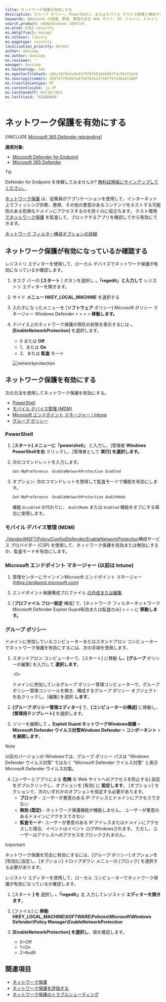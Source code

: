 ```yaml
---
title: ネットワーク保護を有効にする
description: グループ ポリシー、PowerShell、またはモバイル デバイス管理と構成マネージャーを使用してネットワーク保護を有効にします。
keywords: ANetwork の保護、悪用、悪意のある Web サイト、IP、ドメイン、ドメイン、有効化、有効にする
search.product: eADQiWindows 10XVcnh
ms.prod: m365-security
ms.mktglfcycl: manage
ms.sitesec: library
ms.pagetype: security
localization_priority: Normal
author: dansimp
ms.author: dansimp
ms.reviewer: ''
manager: dansimp
ms.technology: mde
ms.openlocfilehash: a2bc36f9d3a3e9179f07662da8d97f4c55e72a24
ms.sourcegitcommit: 58d74ff60303a879e35d112f10f79724ba41188f
ms.translationtype: MT
ms.contentlocale: ja-JP
ms.lasthandoff: 05/10/2021
ms.locfileid: "52302054"
---
```

# <a name="turn-on-network-protection"></a>ネットワーク保護を有効にする

[!INCLUDE [Microsoft 365 Defender rebranding](../../includes/microsoft-defender.md)]

**適用対象:**
- [Microsoft Defender for Endpoint](https://go.microsoft.com/fwlink/p/?linkid=2154037)
- [Microsoft 365 Defender](https://go.microsoft.com/fwlink/?linkid=2118804)

> [!TIP]
> Defender for Endpoint を体験してみませんか? [無料試用版にサインアップしてください。](https://www.microsoft.com/microsoft-365/windows/microsoft-defender-atp?ocid=docs-wdatp-assignaccess-abovefoldlink)

[ネットワーク保護](network-protection.md) は、従業員がアプリケーションを使用して、インターネット上でフィッシング詐欺、悪用、その他の悪意のあるコンテンツをホストする可能性のある危険なドメインにアクセスするのを防ぐのに役立ちます。 テスト環境 [でネットワーク保護](evaluate-network-protection.md) を監査して、ブロックするアプリを確認してから有効にできます。

[ネットワーク フィルター構成オプションの詳細](/mem/intune/protect/endpoint-protection-windows-10#network-filtering)

## <a name="check-if-network-protection-is-enabled"></a>ネットワーク保護が有効になっているか確認する

レジストリ エディターを使用して、ローカル デバイスでネットワーク保護が有効になっているか確認します。

1. タスク バーの **[スタート** ] ボタンを選択し **、「regedit」と入力して** レジストリ エディターを開きます。

2. サイド **メニュー HKEY_LOCAL_MACHINE** を選択する

3. 入れ子になったメニューを [**ソフトウェア** ポリシー] Microsoft ポリシー マネージャー Windows Defender  >    >    >    >  **移動します。** 

4. デバイス上のネットワーク保護の現在の状態を表示するには **、[EnableNetworkProtection]** を選択します。

    * 0 または **Off**
    * 1、または **On**
    * 2、または **監査** モード
    
    ![networkprotection](https://user-images.githubusercontent.com/3296790/95341270-b738b280-08d3-11eb-84a0-16abb140c9fd.PNG)

## <a name="enable-network-protection"></a>ネットワーク保護を有効にする

次の方法を使用してネットワーク保護を有効にする。

* [PowerShell](#powershell)
* [モバイル デバイス管理 (MDM)](#mobile-device-management-mdm)
* [Microsoft エンドポイント マネージャー / Intune](#microsoft-endpoint-manager-formerly-intune)
* [グループ ポリシー](#group-policy)

### <a name="powershell"></a>PowerShell

1. [**スタート] メニューに「powershell」** と入力し、[管理者 **Windows PowerShellを右** クリックし、[管理者として **実行] を選択します。**
2. 次のコマンドレットを入力します。

    ```PowerShell
    Set-MpPreference -EnableNetworkProtection Enabled
    ```

3. オプション: 次のコマンドレットを使用して監査モードで機能を有効にします。

    ```PowerShell
    Set-MpPreference -EnableNetworkProtection AuditMode
    ```

    機能 `Disabled` の代わりに、 `AuditMode` または `Enabled` 機能をオフにする場合に使用します。

### <a name="mobile-device-management-mdm"></a>モバイル デバイス管理 (MDM)

[./Vendor/MSFT/Policy/Config/Defender/EnableNetworkProtection](https://docs.microsoft.com/windows/client-management/mdm/policy-csp-defender#defender-enablenetworkprotection)構成サービス プロバイダー (CSP) を使用して、ネットワーク保護を有効または無効にするか、監査モードを有効にします。

### <a name="microsoft-endpoint-manager-formerly-intune"></a>Microsoft エンドポイント マネージャー (以前は Intune)

1. 管理センターにサインインMicrosoft エンドポイント マネージャー (https://endpoint.microsoft.com)

2. エンドポイント保護構成プロファイル [の作成または編集](/mem/intune/protect/endpoint-protection-configure)

3. [**プロファイル フロー設定** 構成] で、[ネットワーク フィルターネットワークMicrosoft Defender Exploit Guard有効または監査のみ]  >    >    >  に **移動します。**

### <a name="group-policy"></a>グループ ポリシー

ドメインに参加しているコンピューターまたはスタンドアロン コンピューターでネットワーク保護を有効にするには、次の手順を使用します。

1. スタンドアロン コンピューターで、[スタート] に移動 **し、[グループ** ポリシーの編集] を入力して **選択します**。

    *-Or-*

    ドメインに参加しているグループ ポリシー管理コンピューターで、グループ [](https://technet.microsoft.com/library/cc731212.aspx)ポリシー管理コンソールを開き、構成するグループ ポリシー オブジェクトを右クリックし、[編集] を選択 **します**。

2. **[グループ ポリシー管理エディター]** で、**[コンピューターの構成]** に移動し、**[管理用テンプレート]** を選択します。

3. ツリーを展開して **、Exploit Guard ネットワークWindows保護**  >  **Microsoft Defender ウイルス対策Windows Defender**  >  **コンポーネント**  >  **を展開します**。

> [!NOTE]
> 以前のバージョンの Windowsでは、グループ ポリシー パスは "Windows Defender ウイルス対策" ではなく "Microsoft Defender ウイルス対策" と表示Microsoft Defender ウイルス対策。

4. [ユーザーとアプリによる **危険** な Web サイトへのアクセスを防止する] 設定をダブルクリックし、オプションを [有効] に **設定します**。 [オプション] セクションで、次のいずれかのオプションを指定する必要があります。
    * **ブロック** - ユーザーが悪意のある IP アドレスとドメインにアクセスできない
    * **無効 (既定)** - ネットワーク保護機能が機能しません。 ユーザーが悪意のあるドメインにアクセスできない
    * **監査モード**- ユーザーが悪意のある IP アドレスまたはドメインにアクセスした場合、イベントはイベント ログWindowsされます。 ただし、ユーザーはアドレスへのアクセスをブロックされません。

> [!IMPORTANT]
> ネットワーク保護を完全に有効にするには、[グループ ポリシー] オプションを[有効]に設定し、[オプション] ドロップダウン メニューの [ブロック] を選択する必要があります。

レジストリ エディターを使用して、ローカル コンピューターでネットワーク保護が有効になっているか確認します。

1. [スタート **] を** 選択し **、「regedit」と** 入力してレジストリ **エディターを開きます**。

2. [ファイル] に **移動HKEY_LOCAL_MACHINE\SOFTWARE\Policies\Microsoft\Windows Defender\Policy Manager\EnableNetworkProtection**

3. **[EnableNetworkProtection] を選択し**、値を確認します。
   * 0=Off
   * 1=On
   * 2=Audit

## <a name="see-also"></a>関連項目

* [ネットワーク保護](network-protection.md)
* [ネットワーク保護を評価する](evaluate-network-protection.md)
* [ネットワーク保護のトラブルシューティング](troubleshoot-np.md)
